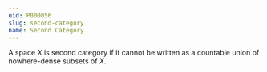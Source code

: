 ```yaml
---
uid: P000056
slug: second-category
name: Second Category
---
```

A space $X$ is second category if it cannot be written as a countable union of nowhere-dense subsets of $X$.

